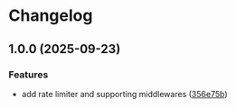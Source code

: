 # Changelog

## 1.0.0 (2025-09-23)


### Features

* add rate limiter and supporting middlewares ([356e75b](https://github.com/stfsy/go-rate-limit/commit/356e75b9be0e6807c0b542c9ab5848a7742e11e7))
